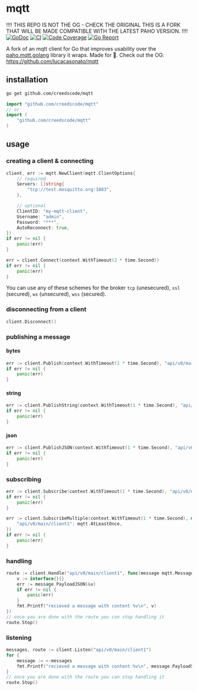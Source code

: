 # mqtt
!!!!
THIS REPO IS NOT THE OG - CHECK THE ORIGINAL
THIS IS A FORK THAT WILL BE MADE COMPATIBLE WITH THE LATEST PAHO VERSION.
!!!!
[![GoDoc](https://godoc.org/github.com/creedscode/mqtt?status.svg)](http://godoc.org/github.com/creedscode/mqtt)
[![CI](https://github.com/creedscode/mqtt/workflows/ci/badge.svg)](https://github.com/creedscode/mqtt/actions?workflow=ci)
[![Code Coverage](https://img.shields.io/codecov/c/gh/lucacasonato/mqtt)](https://codecov.io/gh/lucacasonato/mqtt)
[![Go Report](https://goreportcard.com/badge/github.com/creedscode/mqtt)](https://goreportcard.com/report/github.com/creedscode/mqtt)

A fork of an mqtt client for Go that improves usability over the [paho.mqtt.golang](https://github.com/eclipse/paho.mqtt.golang) library it wraps. Made for 🧑. Check out the OG: https://github.com/lucacasonato/mqtt

## installation

```bash
go get github.com/creedscode/mqtt
```

```go
import "github.com/creedscode/mqtt"
// or
import (
    "github.com/creedscode/mqtt"
)
```

## usage

### creating a client & connecting

```go
client, err := mqtt.NewClient(mqtt.ClientOptions{
    // required
    Servers: []string{
        "tcp://test.mosquitto.org:1883",
    },

    // optional
    ClientID: "my-mqtt-client",
    Username: "admin",
    Password: "***",
    AutoReconnect: true,
})
if err != nil {
    panic(err)
}

err = client.Connect(context.WithTimeout(2 * time.Second))
if err != nil {
    panic(err)
}
```

You can use any of these schemes for the broker `tcp` (unesecured), `ssl` (secured), `ws` (unsecured), `wss` (secured).

### disconnecting from a client

```go
client.Disconnect()
```

### publishing a message

#### bytes

```go
err := client.Publish(context.WithTimeout(1 * time.Second), "api/v0/main/client1", []byte(0, 1 ,2, 3), mqtt.AtLeastOnce)
if err != nil {
    panic(err)
}
```

#### string

```go
err := client.PublishString(context.WithTimeout(1 * time.Second), "api/v0/main/client1", "hello world", mqtt.AtLeastOnce)
if err != nil {
    panic(err)
}
```

#### json

```go
err := client.PublishJSON(context.WithTimeout(1 * time.Second), "api/v0/main/client1", []string("hello", "world"), mqtt.AtLeastOnce)
if err != nil {
    panic(err)
}
```

### subscribing

```go
err := client.Subscribe(context.WithTimeout(1 * time.Second), "api/v0/main/client1", mqtt.AtLeastOnce)
if err != nil {
    panic(err)
}
```

```go
err := client.SubscribeMultiple(context.WithTimeout(1 * time.Second), map[string]mqtt.QOS{
    "api/v0/main/client1": mqtt.AtLeastOnce,
})
if err != nil {
    panic(err)
}
```

### handling

```go
route := client.Handle("api/v0/main/client1", func(message mqtt.Message) {
    v := interface{}{}
    err := message.PayloadJSON(&v)
    if err != nil {
        panic(err)
    }
    fmt.Printf("recieved a message with content %v\n", v)
})
// once you are done with the route you can stop handling it
route.Stop()
```

### listening

```go
messages, route := client.Listen("api/v0/main/client1")
for {
    message := <-messages
    fmt.Printf("recieved a message with content %v\n", message.PayloadString())
}
// once you are done with the route you can stop handling it
route.Stop()
```
